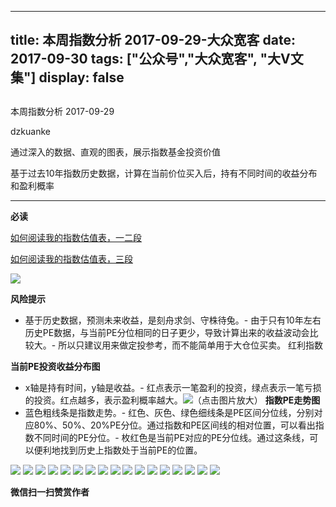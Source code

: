 
---
title:   本周指数分析 2017-09-29-大众宽客
date: 2017-09-30
tags: ["公众号","大众宽客", "大V文集"]
display: false
---


## 



本周指数分析 2017-09-29




dzkuanke




通过深入的数据、直观的图表，展示指数基金投资价值


基于过去10年指数历史数据，计算在当前价位买入后，持有不同时间的收益分布和盈利概率

****

**必读**

[如何阅读我的指数估值表，一二段](http://mp.weixin.qq.com/s?__biz=MzAwMTc1MDcwNw==&amp;mid=2648272034&amp;idx=1&amp;sn=12b1858af175753f5ccebc0bc6c4cb4f&amp;chksm=82f92f7eb58ea668f844f51102599d20bb8730f438010159de83e85a4a34df3d44d568a9feb2&amp;scene=21#wechat_redirect)

[如何阅读我的指数估值表，三段](http://mp.weixin.qq.com/s?__biz=MzAwMTc1MDcwNw==&amp;mid=2648272039&amp;idx=1&amp;sn=09c59d023c3ce227046966f260777cd5&amp;chksm=82f92f7bb58ea66dab5c428c2205bd4dda180360b643b28a357ab3e73a38d19303124242ad4d&amp;scene=21#wechat_redirect)

<img data-s="300,640" data-type="png" src="https://mmbiz.qpic.cn/mmbiz_png/PKw3FQPmhIhxok1b0AW0Uc4j6r4V08O6TOn302Us37N8FWN3DK2YibkFaxbRaLGuO9DP5cGItbtIP8jSVibScvgA/0?wx_fmt=png" class="" data-ratio="0.48872180451127817" data-w="1064"/>

**风险提示**
- 基于历史数据，预测未来收益，是刻舟求剑、守株待兔。- 由于只有10年左右历史PE数据，与当前PE分位相同的日子更少，导致计算出来的收益波动会比较大。- 所以只建议用来做定投参考，而不能简单用于大仓位买卖。
红利指数

**当前PE投资收益分布图**
- x轴是持有时间，y轴是收益。- 红点表示一笔盈利的投资，绿点表示一笔亏损的投资。红点越多，表示盈利概率越大。<img data-s="300,640" data-type="png" src="https://mmbiz.qpic.cn/mmbiz_png/PKw3FQPmhIhxok1b0AW0Uc4j6r4V08O6KC4sPkWNub9m8PVVIRJ57ULEWrFIsLYH2pscl78vvXqOOLjOibHSlJg/0?wx_fmt=png" class="" data-ratio="0.6" data-w="720"/>（点击图片放大）
**指数PE走势图**
- 蓝色粗线条是指数走势。- 红色、灰色、绿色细线条是PE区间分位线，分别对应80%、50%、20%PE分位。通过指数和PE区间线的相对位置，可以看出指数不同时间的PE分位。- 枚红色是当前PE对应的PE分位线。通过这条线，可以便利地找到历史上指数处于当前PE的位置。
<img data-s="300,640" data-type="png" src="https://mmbiz.qpic.cn/mmbiz_png/PKw3FQPmhIhxok1b0AW0Uc4j6r4V08O6pSdrEM94wZwQVicYCcCHvonm3gUzTWUUjHwnldJYR1Jb2WfIBVZJtFA/0?wx_fmt=png" class="" data-ratio="0.6" data-w="720"/>



<img data-s="300,640" data-type="png" src="https://mmbiz.qpic.cn/mmbiz_png/PKw3FQPmhIhxok1b0AW0Uc4j6r4V08O6CSM1WrIn0beHywm5Nj9zv1SNgBOFNaosxqjUiaQxcmeib1Mn40Rods2Q/0?wx_fmt=png" style="" class="" data-ratio="0.6" data-w="720"/>

<img data-s="300,640" data-type="png" src="https://mmbiz.qpic.cn/mmbiz_png/PKw3FQPmhIhxok1b0AW0Uc4j6r4V08O6vKnWmGsJb8ZKELepMnebll0TiaOtolFEkNFsGjP2gvbXZlNWHjiaC3jg/0?wx_fmt=png" style="" class="" data-ratio="0.6" data-w="720"/>

<img data-s="300,640" data-type="png" src="https://mmbiz.qpic.cn/mmbiz_png/PKw3FQPmhIhxok1b0AW0Uc4j6r4V08O61IXQNHx5icb4L1HupcDyWLMwAqs90Md7z7kHSm8gibKrAMDK3WOs9LuQ/0?wx_fmt=png" style="" class="" data-ratio="0.6" data-w="720"/>

<img data-s="300,640" data-type="png" src="https://mmbiz.qpic.cn/mmbiz_png/PKw3FQPmhIhxok1b0AW0Uc4j6r4V08O69pN5HlWhaCsOUWUNjyicibBDucNrLFz81b61tOmWlia1iaZoEQh0Hv0uZw/0?wx_fmt=png" style="" class="" data-ratio="0.6" data-w="720"/>

<img data-s="300,640" data-type="png" src="https://mmbiz.qpic.cn/mmbiz_png/PKw3FQPmhIhxok1b0AW0Uc4j6r4V08O64HRibvvzDUtRmtm0DuY2YqtnFRTiatF2MsSDa7Zc3tLoDRNtBFgPISrg/0?wx_fmt=png" style="" class="" data-ratio="0.6" data-w="720"/>

<img data-s="300,640" data-type="png" src="https://mmbiz.qpic.cn/mmbiz_png/PKw3FQPmhIhxok1b0AW0Uc4j6r4V08O6ZBrJlU85IgLRlJjfRHnX1pia7GekFrJRJDRwbooBz7FCibORaS0XcjNQ/0?wx_fmt=png" style="" class="" data-ratio="0.6" data-w="720"/>

<img data-s="300,640" data-type="png" src="https://mmbiz.qpic.cn/mmbiz_png/PKw3FQPmhIhxok1b0AW0Uc4j6r4V08O6ibouHBSjGTtXGw4WP2t4zpbXqtrMfDph3TDnPND3gPM7euw3FW1D0wQ/0?wx_fmt=png" style="" class="" data-ratio="0.6" data-w="720"/>

<img data-s="300,640" data-type="png" src="https://mmbiz.qpic.cn/mmbiz_png/PKw3FQPmhIhxok1b0AW0Uc4j6r4V08O6d1WLfF7BleqODmqtxzLCYOdvfmRjlse1npUNpA3wokiaUqERXL4wutg/0?wx_fmt=png" style="" class="" data-ratio="0.6" data-w="720"/>

<img data-s="300,640" data-type="png" src="https://mmbiz.qpic.cn/mmbiz_png/PKw3FQPmhIhxok1b0AW0Uc4j6r4V08O6Hzb7DgawdWicsfs7JtSEETwIdae7jjJM3hDTiaiaeDib58CwHb5CKxCyVg/0?wx_fmt=png" style="" class="" data-ratio="0.6" data-w="720"/>

<img data-s="300,640" data-type="png" src="https://mmbiz.qpic.cn/mmbiz_png/PKw3FQPmhIhxok1b0AW0Uc4j6r4V08O6zZryc9W0dhTvwsSdwdicY3yDKpueTeoX6rKwN0yeblwe1YgthsXkkqQ/0?wx_fmt=png" style="" class="" data-ratio="0.6" data-w="720"/>

<img data-s="300,640" data-type="png" src="https://mmbiz.qpic.cn/mmbiz_png/PKw3FQPmhIhxok1b0AW0Uc4j6r4V08O6oWEBWh4x6Lc6oXUM9PuZr9bnfeQnsxEIYSk87BydG8pRdqRRcibic3Zg/0?wx_fmt=png" style="" class="" data-ratio="0.6" data-w="720"/>

<img data-s="300,640" data-type="png" src="https://mmbiz.qpic.cn/mmbiz_png/PKw3FQPmhIhxok1b0AW0Uc4j6r4V08O6fdNARENBWe1ViaPia4VEeYic2hpNsd3GtahKsfA8icPjIAnkaA1ZTpE5JQ/0?wx_fmt=png" style="" class="" data-ratio="0.6" data-w="720"/>

<img data-s="300,640" data-type="png" src="https://mmbiz.qpic.cn/mmbiz_png/PKw3FQPmhIhxok1b0AW0Uc4j6r4V08O69RBaGFdM0zLYPF3oF9YPmZk6ibxgoPaZId91nT00xe8CZqzMXwglQlg/0?wx_fmt=png" style="" class="" data-ratio="0.6" data-w="720"/>

<img data-s="300,640" data-type="png" src="https://mmbiz.qpic.cn/mmbiz_png/PKw3FQPmhIhxok1b0AW0Uc4j6r4V08O6dbm8HM4tOmClbnOEBnMZC9Jw8v01WJVAUXR0ursPvI4tJmQ3RSVyBA/0?wx_fmt=png" style="" class="" data-ratio="0.6" data-w="720"/>

<img data-s="300,640" data-type="png" src="https://mmbiz.qpic.cn/mmbiz_png/PKw3FQPmhIhxok1b0AW0Uc4j6r4V08O6MJmn4o1YPmrSvgk0D1vQWAicXE5jFBkKrtlSRL13zWW0hKQ1VKDMkLQ/0?wx_fmt=png" style="" class="" data-ratio="0.6" data-w="720"/>

<img data-s="300,640" data-type="png" src="https://mmbiz.qpic.cn/mmbiz_png/PKw3FQPmhIhxok1b0AW0Uc4j6r4V08O6PaMN4brVlBCibFugSmgxKOPL2fXpCTU60Zian8n0HXNuc7UdH0pk8efQ/0?wx_fmt=png" style="" class="" data-ratio="0.6" data-w="720"/>




**微信扫一扫赞赏作者**















